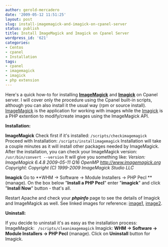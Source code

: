 ```yaml
---
author: gerold-mercadero
date: '2009-05-12 11:51:25'
layout: post
slug: install-imagemagick-and-imagick-on-cpanel-server
status: publish
title: Install ImageMagick and Imagick on Cpanel Server
wordpress_id: '621'
categories:
- Centos
- cpanel
- Installation
tags:
- cpanel
- imagemagick
- imagick
- php extension
---
```


Here's a quick how-to for installing **[ImageMagick](http://www.imagemagick.org/script/index.php)** and **[Imagick](http://pecl.php.net/package/imagick)** on Cpanel server.  I will cover only the procedure using the Cpanel built-in scripts, although you can also install it the usual way (rpm or source install).  [ImageMagick](http://www.imagemagick.org/script/index.php)  is the application for working with images while the [Imagick](http://pecl.php.net/package/imagick) is a PHP extention to modify/create images using the ImageMagick API.  

**Installation:**

**ImageMagick**
  Check first if it's installed:
  `/scripts/checkimagemagick`
  Proceed with Installation:
  `/scripts/installimagemagick`
  Installation will take a couple minutes as it will install other packages needed by ImageMagick.  After the installation, you can check your ImageMagick version:
  `/usr/bin/convert --version`
  It will give you something like:
  _Version: ImageMagick 6.4.8 2009-05-11 Q16 OpenMP http://www.imagemagick.org
  Copyright: Copyright (C) 1999-2009 ImageMagick Studio LLC_

**Imagick**
  Go to **WHM -> Software -> Module Installers -> PHP Pecl **(manage). On the box below "**Install a PHP Pecl**" enter "**imagick**" and click "**Install Now**" button - that's all.  

Restart Apache and check your _**phpinfo**_ page to see the details of Imagick and ImageMagick as well.  See linked images for reference:  [image1](http://linuxsysadminblog.com/wp-content/uploads/2009/05/install.jpg), [image2](http://linuxsysadminblog.com/wp-content/uploads/2009/05/installed.jpg).

**Uninstall:**

If you decide to uninstall it's as easy as the installation process:
ImageMagick: ` /scripts/cleanimagemagick`
Imagick:  **WHM -> Software -> Module Installers -> PHP Pecl** (manage). Click on **Uninstall** button for Imagick.
